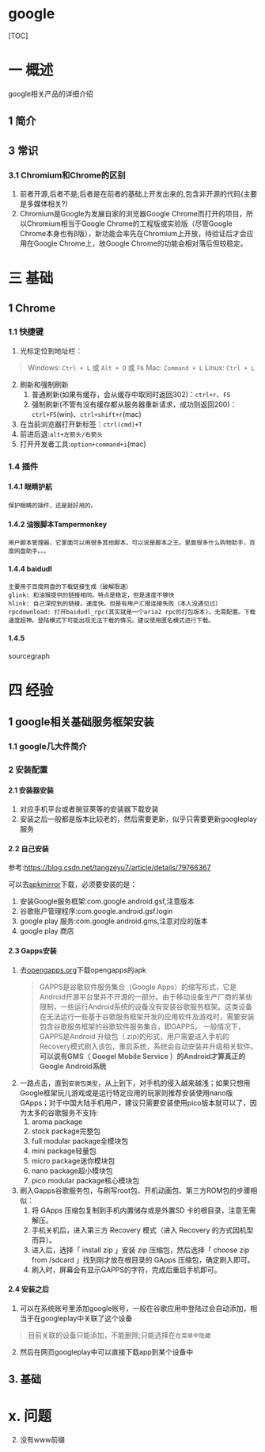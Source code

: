 # google
[TOC]
# 一 概述
google相关产品的详细介绍
## 1 简介

## 3 常识
### 3.1 Chromium和Chrome的区别
1. 前者开源,后者不是;后者是在前者的基础上开发出来的,包含非开源的代码(主要是多媒体相关?)
2. Chromium是Google为发展自家的浏览器Google Chrome而打开的项目，所以Chromium相当于Google Chrome的工程版或实验版（尽管Google Chrome本身也有β版），新功能会率先在Chromium上开放，待验证后才会应用在Google Chrome上，故Google Chrome的功能会相对落后但较稳定。

# 三 基础
## 1 Chrome
### 1.1 快捷键
1. 光标定位到地址栏：
>Windows: `Ctrl + L` 或 `Alt + D` 或 `F6` 
Mac: `Command + L`
Linux: `Ctrl + L`
2. 刷新和强制刷新
    1. 普通刷新(如果有缓存，会从缓存中取同时返回302)：`ctrl+r`、`F5`
    2. 强制刷新(不管有没有缓存都从服务器重新请求，成功则返回200)：`ctrl+F5`(win)、`ctrl+shift+r`(mac)
3. 在当前浏览器打开新标签：`ctrl(cmd)+T`
4. 前进后退:`alt+左箭头/右箭头`
5. 打开开发者工具:`option+command+i`(mac)
### 1.4 插件
#### 1.4.1  眼睛护航
    保护眼睛的插件，还是挺好用的。
#### 1.4.2 油猴脚本Tampermonkey
    用户脚本管理器，它里面可以用很多其他脚本，可以说是脚本之王。里面很多什么购物助手，百度网盘助手。。。
#### 1.4.4 baidudl
    主要用于百度网盘的下载链接生成（破解限速）
    glink: 和油猴提供的链接相同。特点是稳定，但是速度不够快
    hlink: 自己深挖到的链接。速度快。但是有用户汇报连接失败（本人没遇见过）
    rpcdownload: 打开baidudl_rpc(其实就是一个aria2 rpc的打包版本)。无需配置。下载速度超神。登陆模式下可能出现无法下载的情况。建议使用匿名模式进行下载。

#### 1.4.5
sourcegraph

# 四 经验
## 1 google相关基础服务框架安装
### 1.1 google几大件简介
### 2 安装配置
#### 2.1 安装器安装
1. 对应手机平台或者豌豆荚等的安装器下载安装
2. 安装之后一般都是版本比较老的，然后需要更新，似乎只需要更新googleplay服务
#### 2.2 自己安装
参考:https://blog.csdn.net/tangzeyu7/article/details/79766367

可以去[apkmirror](https://www.apkmirror.com)下载，必须要安装的是：
1. 安装Google服务框架:com.google.android.gsf,注意版本
2. 谷歌账户管理程序:com.google.android.gsf.login
3. google play 服务:com.google.android.gms,注意对应的版本
4. google play 商店
#### 2.3 Gapps安装
1. 去[opengapps.org](http://opengapps.org/app/)下载opengapps的apk
    >GAPPS是谷歌软件服务集合（Google Apps）的缩写形式，它是Android开源平台里并不开源的一部分。由于移动设备生产厂商的某些限制，一些运行Android系统的设备没有安装谷歌服务框架。这类设备在无法运行一些基于谷歌服务框架开发的应用软件及游戏时，需要安装包含谷歌服务框架的谷歌软件服务集合，即GAPPS。
    一般情况下，GAPPS是Android 升级包（.zip)的形式，用户需要进入手机的Recovery模式刷入该包，重启系统，系统会自动安装并升级相关软件。
    **可以说有GMS（ Googel Mobile Service ）的Android才算真正的Google Android系统**
2. 一路点击，直到`安装包类型`，从上到下，对手机的侵入越来越浅；如果只想用Google框架玩儿游戏或是运行特定应用的玩家则推荐安装使用nano版GApps；对于中国大陆手机用户，建议只需要安装使用pico版本就可以了，因为太多的谷歌服务不支持:
    1. aroma package
    2. stock package完整包
    3. full modular package全模块包
    4. mini package轻量包
    5. micro package迷你模块包
    6. nano package超小模块包
    7. pico modular package核心模块包
3. 刷入Gapps谷歌服务包，与刷写root包、开机动画包、第三方ROM包的步骤相似：
    1. 将 GApps 压缩包复制到手机内置储存或是外置SD 卡的根目录，注意无需解压。
    2. 手机关机后，进入第三方 Recovery 模式（进入 Recovery 的方式因机型而异）。
    3. 进入后，选择「 install zip 」安装 zip 压缩包，然后选择「 choose zip from /sdcard 」找到刚才放在根目录的 GApps 压缩包，确定刷入即可。
    4. 刷入时，屏幕会有显示GAPPS的字符，完成后重启手机即可。
#### 2.4 安装之后
1. 可以在系统账号里添加google账号，一般在谷歌应用中登陆过会自动添加，相当于在googleplay中关联了这个设备
>目前关联的设备只能添加，不能删除;只能选择在`在菜单中隐藏`
2. 然后在网页googleplay中可以直接下载app到某个设备中
## 3. 基础
# x. 问题
2. 没有www前缀

